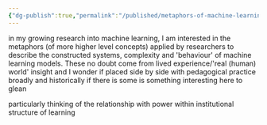 ```yaml
---
{"dg-publish":true,"permalink":"/published/metaphors-of-machine-learning/","noteIcon":""}
---
```


in my growing research into machine learning, I am interested in the metaphors (of more higher level concepts) applied by researchers to describe the constructed systems, complexity and 'behaviour' of machine learning models. These no doubt come from lived experience/'real (human) world' insight and I wonder if placed side by side with pedagogical practice broadly and historically if there is some is something interesting here to glean

particularly thinking of the relationship with power within institutional structure of learning 